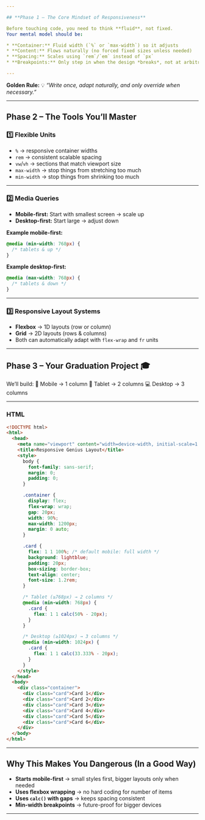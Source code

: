 ```yaml
---

## **Phase 1 – The Core Mindset of Responsiveness**

Before touching code, you need to think **fluid**, not fixed.
Your mental model should be:

* **Container:** Fluid width (`%` or `max-width`) so it adjusts
* **Content:** Flows naturally (no forced fixed sizes unless needed)
* **Spacing:** Scales using `rem`/`em` instead of `px`
* **Breakpoints:** Only step in when the design *breaks*, not at arbitrary sizes

---
```


**Golden Rule:**
💡 _“Write once, adapt naturally, and only override when necessary.”_

---

## **Phase 2 – The Tools You’ll Master**

### 1️⃣ Flexible Units

- `%` → responsive container widths
- `rem` → consistent scalable spacing
- `vw`/`vh` → sections that match viewport size
- `max-width` → stop things from stretching too much
- `min-width` → stop things from shrinking too much

---

### 2️⃣ Media Queries

- **Mobile-first:** Start with smallest screen → scale up
- **Desktop-first:** Start large → adjust down

**Example mobile-first:**

```css
@media (min-width: 768px) {
  /* tablets & up */
}
```

**Example desktop-first:**

```css
@media (max-width: 768px) {
  /* tablets & down */
}
```

---

### 3️⃣ Responsive Layout Systems

- **Flexbox** → 1D layouts (row or column)
- **Grid** → 2D layouts (rows & columns)
- Both can automatically adapt with `flex-wrap` and `fr` units

---

## **Phase 3 – Your Graduation Project** 🎓

We’ll build:
📱 Mobile → 1 column
📲 Tablet → 2 columns
💻 Desktop → 3 columns

---

### **HTML**

```html
<!DOCTYPE html>
<html>
  <head>
    <meta name="viewport" content="width=device-width, initial-scale=1.0" />
    <title>Responsive Genius Layout</title>
    <style>
      body {
        font-family: sans-serif;
        margin: 0;
        padding: 0;
      }

      .container {
        display: flex;
        flex-wrap: wrap;
        gap: 20px;
        width: 90%;
        max-width: 1200px;
        margin: 0 auto;
      }

      .card {
        flex: 1 1 100%; /* default mobile: full width */
        background: lightblue;
        padding: 20px;
        box-sizing: border-box;
        text-align: center;
        font-size: 1.2rem;
      }

      /* Tablet (≥768px) → 2 columns */
      @media (min-width: 768px) {
        .card {
          flex: 1 1 calc(50% - 20px);
        }
      }

      /* Desktop (≥1024px) → 3 columns */
      @media (min-width: 1024px) {
        .card {
          flex: 1 1 calc(33.333% - 20px);
        }
      }
    </style>
  </head>
  <body>
    <div class="container">
      <div class="card">Card 1</div>
      <div class="card">Card 2</div>
      <div class="card">Card 3</div>
      <div class="card">Card 4</div>
      <div class="card">Card 5</div>
      <div class="card">Card 6</div>
    </div>
  </body>
</html>
```

---

## **Why This Makes You Dangerous (In a Good Way)**

- **Starts mobile-first** → small styles first, bigger layouts only when needed
- **Uses flexbox wrapping** → no hard coding for number of items
- **Uses `calc()` with gaps** → keeps spacing consistent
- **Min-width breakpoints** → future-proof for bigger devices

---
